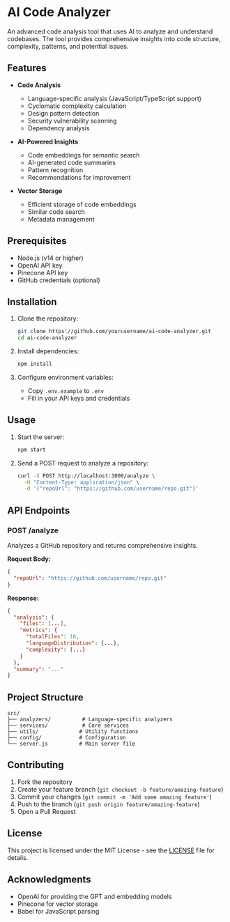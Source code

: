# AI Code Analyzer

An advanced code analysis tool that uses AI to analyze and understand codebases. The tool provides comprehensive insights into code structure, complexity, patterns, and potential issues.

## Features

- **Code Analysis**
  - Language-specific analysis (JavaScript/TypeScript support)
  - Cyclomatic complexity calculation
  - Design pattern detection
  - Security vulnerability scanning
  - Dependency analysis

- **AI-Powered Insights**
  - Code embeddings for semantic search
  - AI-generated code summaries
  - Pattern recognition
  - Recommendations for improvement

- **Vector Storage**
  - Efficient storage of code embeddings
  - Similar code search
  - Metadata management

## Prerequisites

- Node.js (v14 or higher)
- OpenAI API key
- Pinecone API key
- GitHub credentials (optional)

## Installation

1. Clone the repository:
   ```bash
   git clone https://github.com/yourusername/ai-code-analyzer.git
   cd ai-code-analyzer
   ```

2. Install dependencies:
   ```bash
   npm install
   ```

3. Configure environment variables:
   - Copy `.env.example` to `.env`
   - Fill in your API keys and credentials

## Usage

1. Start the server:
   ```bash
   npm start
   ```

2. Send a POST request to analyze a repository:
   ```bash
   curl -X POST http://localhost:3000/analyze \
     -H "Content-Type: application/json" \
     -d '{"repoUrl": "https://github.com/username/repo.git"}'
   ```

## API Endpoints

### POST /analyze
Analyzes a GitHub repository and returns comprehensive insights.

**Request Body:**
```json
{
  "repoUrl": "https://github.com/username/repo.git"
}
```

**Response:**
```json
{
  "analysis": {
    "files": [...],
    "metrics": {
      "totalFiles": 10,
      "languageDistribution": {...},
      "complexity": {...}
    }
  },
  "summary": "..."
}
```

## Project Structure

```
src/
├── analyzers/          # Language-specific analyzers
├── services/           # Core services
├── utils/             # Utility functions
├── config/            # Configuration
└── server.js          # Main server file
```

## Contributing

1. Fork the repository
2. Create your feature branch (`git checkout -b feature/amazing-feature`)
3. Commit your changes (`git commit -m 'Add some amazing feature'`)
4. Push to the branch (`git push origin feature/amazing-feature`)
5. Open a Pull Request

## License

This project is licensed under the MIT License - see the [LICENSE](LICENSE) file for details.

## Acknowledgments

- OpenAI for providing the GPT and embedding models
- Pinecone for vector storage
- Babel for JavaScript parsing
